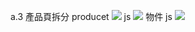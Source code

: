 a.3
產品頁拆分
producet
![](https://i.imgur.com/0YCadd3.png)
js
![](https://i.imgur.com/Mwt3Om9.png)
物件 js
![](https://i.imgur.com/yw0XT7W.png)
